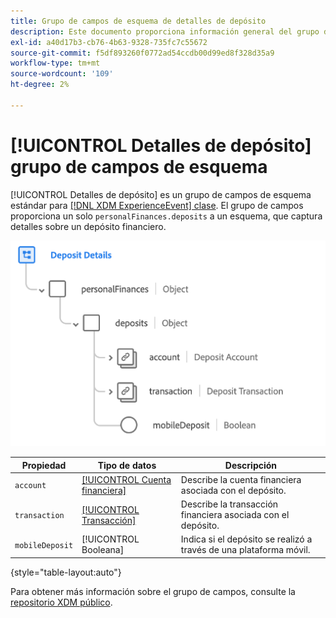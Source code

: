 ```yaml
---
title: Grupo de campos de esquema de detalles de depósito
description: Este documento proporciona información general del grupo de campos de esquema Detalles de depósito.
exl-id: a40d17b3-cb76-4b63-9328-735fc7c55672
source-git-commit: f5df893260f0772ad54ccdb00d99ed8f328d35a9
workflow-type: tm+mt
source-wordcount: '109'
ht-degree: 2%

---
```


# [!UICONTROL Detalles de depósito] grupo de campos de esquema

[!UICONTROL Detalles de depósito] es un grupo de campos de esquema estándar para [[!DNL XDM ExperienceEvent] clase](../../classes/experienceevent.md). El grupo de campos proporciona un solo `personalFinances.deposits` a un esquema, que captura detalles sobre un depósito financiero.

![](../../images/field-groups/deposit-details.png)

| Propiedad | Tipo de datos | Descripción |
| --- | --- | --- |
| `account` | [[!UICONTROL Cuenta financiera]](../../data-types/financial-account.md) | Describe la cuenta financiera asociada con el depósito. |
| `transaction` | [[!UICONTROL Transacción]](../../data-types/transaction.md) | Describe la transacción financiera asociada con el depósito. |
| `mobileDeposit` | [!UICONTROL Booleana] | Indica si el depósito se realizó a través de una plataforma móvil. |

{style="table-layout:auto"}

Para obtener más información sobre el grupo de campos, consulte la [repositorio XDM público](https://github.com/adobe/xdm/blob/master/docs/reference/fieldgroups/experience-event/industry-verticals/experienceevent-deposit-details.schema.json).

